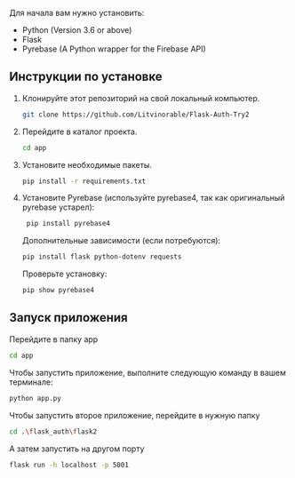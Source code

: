 Для начала вам нужно установить:

- Python (Version 3.6 or above)
- Flask
- Pyrebase (A Python wrapper for the Firebase API)

## Инструкции по установке

1. Клонируйте этот репозиторий на свой локальный компьютер.
    ```bash
    git clone https://github.com/Litvinorable/Flask-Auth-Try2
    ```

2. Перейдите в каталог проекта.
    ```bash
    cd app
    ```

3. Установите необходимые пакеты.
    ```bash
    pip install -r requirements.txt
    ```
4. Установите Pyrebase (используйте pyrebase4, так как оригинальный pyrebase устарел):
   ```bash
    pip install pyrebase4
    ```  
    Дополнительные зависимости (если потребуются):
    ```bash
    pip install flask python-dotenv requests
    ``` 
    Проверьте установку:
     ```bash
    pip show pyrebase4
    ``` 

## Запуск приложения

Перейдите в папку app 

```bash
cd app
```

Чтобы запустить приложение, выполните следующую команду в вашем терминале:

```bash
python app.py
```

Чтобы запустить второе приложение, перейдите в нужную папку 
```bash
cd .\flask_auth\flask2
```
А затем запустить на другом порту 
```bash
flask run -h localhost -p 5001
```